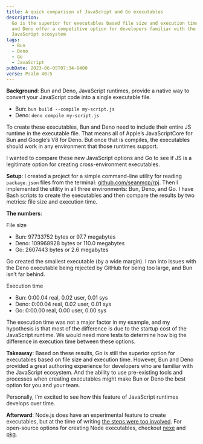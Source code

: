 ```yaml
---
title: A quick comparison of JavaScript and Go executables
description:
  Go is the superior for executables based file size and execution time, but Bun
  and Deno offer a competitive option for developers familiar with the
  JavaScript ecosystem
tags:
  - Bun
  - Deno
  - Go
  - JavaScript
pubDate: 2023-06-05T07:34-0400
verse: Psalm 40:5
---
```


**Background**: Bun and Deno, JavaScript runtimes, provide a native way to
convert your JavaScript code into a single executable file.

- Bun: `bun build --compile my-script.js`
- Deno: `deno compile my-script.js`

To create these executables, Bun and Deno need to include their entire JS
runtime in the executable file. That means all of Apple’s JavaScriptCore for Bun
and Google’s V8 for Deno. But once that is compiles, the executables should work
in any environment that those runtimes support.

I wanted to compare these new JavaScript options and Go to see if JS is a
legitimate option for creating cross-environment executables.

**Setup**: I created a project for a simple command-line utility for reading
`package.json` files from the terminal:
[github.com/seanmcp/rpj](https://github.com/seanmcp/rpj). Then I implemented the
utility in all three environments: Bun, Deno, and Go. I have Bash scripts to
create the executables and then compare the results by two metrics: file size
and execution time.

**The numbers**:

File size

- Bun: 97733752 bytes or 97.7 megabytes
- Deno: 109968928 bytes or 110.0 megabytes
- Go: 2607443 bytes or 2.6 megabytes

Go created the smallest executable (by a wide margin). I ran into issues with
the Deno executable being rejected by GitHub for being too large, and Bun isn’t
far behind.

Execution time

- Bun: 0:00.04 real, 0.02 user, 0.01 sys
- Deno: 0:00.04 real, 0.02 user, 0.01 sys
- Go: 0:00.00 real, 0.00 user, 0.00 sys

The execution time was not a major factor in my example, and my hypothesis is
that most of the difference is due to the startup cost of the JavaScript
runtime. We would need more tests to determine how big the difference in
execution time between these options.

**Takeaway**: Based on these results, Go is still the superior option for
executables based on file size and execution time. However, Bun and Deno
provided a great authoring experience for developers who are familiar with the
JavaScript ecosystem. And the ability to use pre-existing tools and processes
when creating executables might make Bun or Deno the best option for you and
your team.

Personally, I’m excited to see how this feature of JavaScript runtimes develops
over time.

**Afterward**: Node.js does have an experimental feature to create executables,
but at the time of writing
[the steps were too involved](https://nodejs.org/docs/latest-v20.x/api/single-executable-applications.html).
For open-source options for creating Node executables, checkout
[nexe](https://github.com/nexe/nexe) and [pkg](https://github.com/vercel/pkg).
